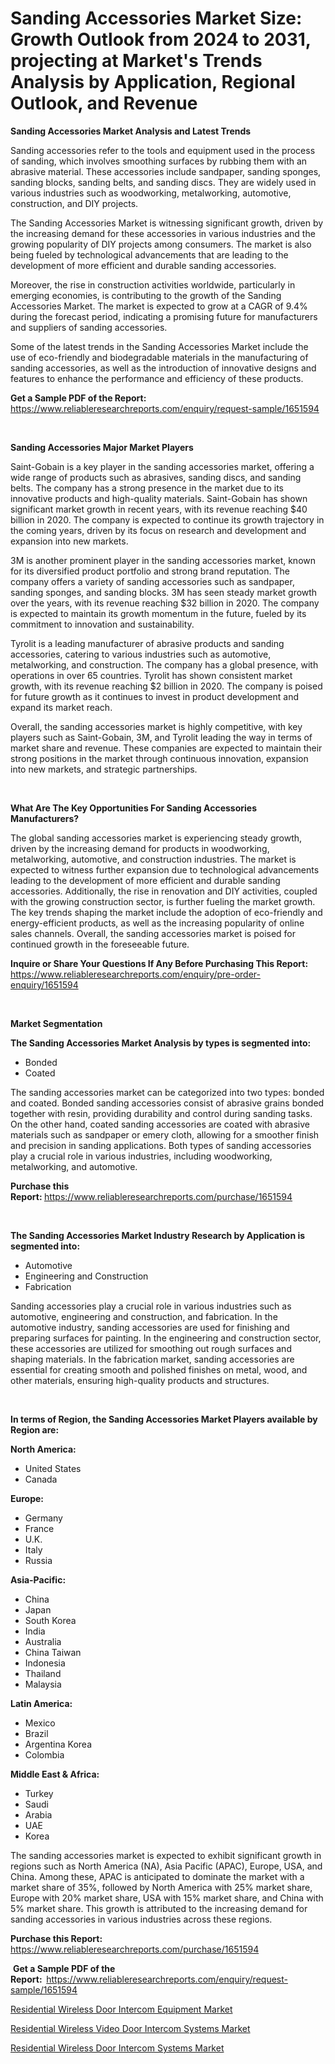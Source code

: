<p><h1>Sanding Accessories Market Size: Growth Outlook from 2024 to 2031, projecting at Market's Trends Analysis by Application, Regional Outlook, and Revenue</h1></p><p><strong>Sanding Accessories Market Analysis and Latest Trends</strong></p>
<p><p>Sanding accessories refer to the tools and equipment used in the process of sanding, which involves smoothing surfaces by rubbing them with an abrasive material. These accessories include sandpaper, sanding sponges, sanding blocks, sanding belts, and sanding discs. They are widely used in various industries such as woodworking, metalworking, automotive, construction, and DIY projects.</p><p>The Sanding Accessories Market is witnessing significant growth, driven by the increasing demand for these accessories in various industries and the growing popularity of DIY projects among consumers. The market is also being fueled by technological advancements that are leading to the development of more efficient and durable sanding accessories.</p><p>Moreover, the rise in construction activities worldwide, particularly in emerging economies, is contributing to the growth of the Sanding Accessories Market. The market is expected to grow at a CAGR of 9.4% during the forecast period, indicating a promising future for manufacturers and suppliers of sanding accessories.</p><p>Some of the latest trends in the Sanding Accessories Market include the use of eco-friendly and biodegradable materials in the manufacturing of sanding accessories, as well as the introduction of innovative designs and features to enhance the performance and efficiency of these products.</p></p>
<p><strong>Get a Sample PDF of the Report:&nbsp;</strong> <a href="https://www.reliableresearchreports.com/enquiry/request-sample/1651594">https://www.reliableresearchreports.com/enquiry/request-sample/1651594</a></p>
<p>&nbsp;</p>
<p><strong>Sanding Accessories Major Market Players</strong></p>
<p><p>Saint-Gobain is a key player in the sanding accessories market, offering a wide range of products such as abrasives, sanding discs, and sanding belts. The company has a strong presence in the market due to its innovative products and high-quality materials. Saint-Gobain has shown significant market growth in recent years, with its revenue reaching $40 billion in 2020. The company is expected to continue its growth trajectory in the coming years, driven by its focus on research and development and expansion into new markets.</p><p>3M is another prominent player in the sanding accessories market, known for its diversified product portfolio and strong brand reputation. The company offers a variety of sanding accessories such as sandpaper, sanding sponges, and sanding blocks. 3M has seen steady market growth over the years, with its revenue reaching $32 billion in 2020. The company is expected to maintain its growth momentum in the future, fueled by its commitment to innovation and sustainability.</p><p>Tyrolit is a leading manufacturer of abrasive products and sanding accessories, catering to various industries such as automotive, metalworking, and construction. The company has a global presence, with operations in over 65 countries. Tyrolit has shown consistent market growth, with its revenue reaching $2 billion in 2020. The company is poised for future growth as it continues to invest in product development and expand its market reach.</p><p>Overall, the sanding accessories market is highly competitive, with key players such as Saint-Gobain, 3M, and Tyrolit leading the way in terms of market share and revenue. These companies are expected to maintain their strong positions in the market through continuous innovation, expansion into new markets, and strategic partnerships.</p></p>
<p>&nbsp;</p>
<p><strong>What Are The Key Opportunities For Sanding Accessories Manufacturers?</strong></p>
<p><p>The global sanding accessories market is experiencing steady growth, driven by the increasing demand for products in woodworking, metalworking, automotive, and construction industries. The market is expected to witness further expansion due to technological advancements leading to the development of more efficient and durable sanding accessories. Additionally, the rise in renovation and DIY activities, coupled with the growing construction sector, is further fueling the market growth. The key trends shaping the market include the adoption of eco-friendly and energy-efficient products, as well as the increasing popularity of online sales channels. Overall, the sanding accessories market is poised for continued growth in the foreseeable future.</p></p>
<p><strong>Inquire or Share Your Questions If Any Before Purchasing This Report:</strong> <a href="https://www.reliableresearchreports.com/enquiry/pre-order-enquiry/1651594">https://www.reliableresearchreports.com/enquiry/pre-order-enquiry/1651594</a></p>
<p>&nbsp;</p>
<p><strong>Market Segmentation</strong></p>
<p><strong>The Sanding Accessories Market Analysis by types is segmented into:</strong></p>
<p><ul><li>Bonded</li><li>Coated</li></ul></p>
<p><p>The sanding accessories market can be categorized into two types: bonded and coated. Bonded sanding accessories consist of abrasive grains bonded together with resin, providing durability and control during sanding tasks. On the other hand, coated sanding accessories are coated with abrasive materials such as sandpaper or emery cloth, allowing for a smoother finish and precision in sanding applications. Both types of sanding accessories play a crucial role in various industries, including woodworking, metalworking, and automotive.</p></p>
<p><strong>Purchase this Report:&nbsp;</strong><a href="https://www.reliableresearchreports.com/purchase/1651594">https://www.reliableresearchreports.com/purchase/1651594</a></p>
<p>&nbsp;</p>
<p><strong>The Sanding Accessories Market Industry Research by Application is segmented into:</strong></p>
<p><ul><li>Automotive</li><li>Engineering and Construction</li><li>Fabrication</li></ul></p>
<p><p>Sanding accessories play a crucial role in various industries such as automotive, engineering and construction, and fabrication. In the automotive industry, sanding accessories are used for finishing and preparing surfaces for painting. In the engineering and construction sector, these accessories are utilized for smoothing out rough surfaces and shaping materials. In the fabrication market, sanding accessories are essential for creating smooth and polished finishes on metal, wood, and other materials, ensuring high-quality products and structures.</p></p>
<p>&nbsp;</p>
<p><strong>In terms of Region, the Sanding Accessories Market Players available by Region are:</strong></p>
<p>
    <p> <strong> North America: </strong>
        <ul>
            <li>United States</li>
            <li>Canada</li>
        </ul>
        </p> 
    <p> <strong> Europe: </strong>
        <ul>
            <li>Germany</li>
            <li>France</li>
            <li>U.K.</li>
            <li>Italy</li>
            <li>Russia</li>
        </ul>
        </p> 
    <p> <strong> Asia-Pacific: </strong>
        <ul>
            <li>China</li>
            <li>Japan</li>
            <li>South Korea</li>
            <li>India</li>
            <li>Australia</li>
            <li>China Taiwan</li>
            <li>Indonesia</li>
            <li>Thailand</li>
            <li>Malaysia</li>
        </ul>
        </p> 
    <p> <strong> Latin America: </strong>
        <ul>
            <li>Mexico</li>
            <li>Brazil</li>
            <li>Argentina Korea</li>
            <li>Colombia</li>
        </ul>
        </p> 
    <p> <strong> Middle East & Africa: </strong>
        <ul>
            <li>Turkey</li>
            <li>Saudi</li>
            <li>Arabia</li>
            <li>UAE</li>
            <li>Korea</li>
        </ul>
    </p>
    </p>
<p><p>The sanding accessories market is expected to exhibit significant growth in regions such as North America (NA), Asia Pacific (APAC), Europe, USA, and China. Among these, APAC is anticipated to dominate the market with a market share of 35%, followed by North America with 25% market share, Europe with 20% market share, USA with 15% market share, and China with 5% market share. This growth is attributed to the increasing demand for sanding accessories in various industries across these regions.</p></p>
<p><strong>Purchase this Report: </strong><a href="https://www.reliableresearchreports.com/purchase/1651594">https://www.reliableresearchreports.com/purchase/1651594</a></p>
<p>&nbsp;<strong>Get a Sample PDF of the Report:&nbsp;&nbsp;</strong><a href="https://www.reliableresearchreports.com/enquiry/request-sample/1651594">https://www.reliableresearchreports.com/enquiry/request-sample/1651594</a></p>
<p><strong></strong></p>
<p><p><a href="https://view.publitas.com/reportprime-1/residential-wireless-door-intercom-equipment-market-research-report-unlocks-analysis-on-the-market-financial-status-market-size-and-market-revenue-upto-2030/">Residential Wireless Door Intercom Equipment Market</a></p><p><a href="https://view.publitas.com/reportprime-1/residential-wireless-video-door-intercom-systems-market-size-focuses-on-market-dynamics-in-depth-analysis-and-future-projections-of-its-market-forecasted-for-period-from-2023-to-2030/">Residential Wireless Video Door Intercom Systems Market</a></p><p><a href="https://view.publitas.com/reportprime-1/residential-wireless-door-intercom-systems-market-size-reflecting-a-forecast-till-2030-market-by-type-by-application-and-by-geography/">Residential Wireless Door Intercom Systems Market</a></p></p>